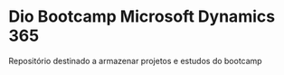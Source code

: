 # Dio Bootcamp Microsoft Dynamics 365
Repositório destinado a armazenar projetos e estudos do bootcamp
